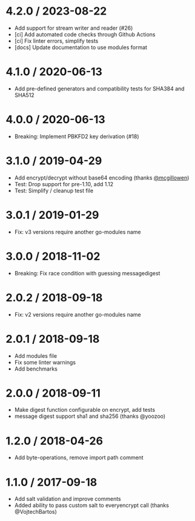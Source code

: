 # 4.2.0 / 2023-08-22

  * Add support for stream writer and reader (#26)
  * [ci] Add automated code checks through Github Actions
  * [ci] Fix linter errors, simplify tests
  * [docs] Update documentation to use modules format

# 4.1.0 / 2020-06-13

  * Add pre-defined generators and compatibility tests for SHA384 and SHA512

# 4.0.0 / 2020-06-13

  * Breaking: Implement PBKFD2 key derivation (#18)

# 3.1.0 / 2019-04-29

  * Add encrypt/decrypt without base64 encoding (thanks [@mcgillowen](https://github.com/mcgillowen))
  * Test: Drop support for pre-1.10, add 1.12
  * Test: Simplify / cleanup test file

# 3.0.1 / 2019-01-29

  * Fix: v3 versions require another go-modules name

# 3.0.0 / 2018-11-02

  * Breaking: Fix race condition with guessing messagedigest

# 2.0.2 / 2018-09-18

  * Fix: v2 versions require another go-modules name

# 2.0.1 / 2018-09-18

  * Add modules file
  * Fix some linter warnings
  * Add benchmarks

# 2.0.0 / 2018-09-11

  * Make digest function configurable on encrypt, add tests
  * message digest support sha1 and sha256 (thanks @yoozoo)

# 1.2.0 / 2018-04-26

  * Add byte-operations, remove import path comment

# 1.1.0 / 2017-09-18

  * Add salt validation and improve comments
  * Added ability to pass custom salt to everyencrypt call (thanks @VojtechBartos)
